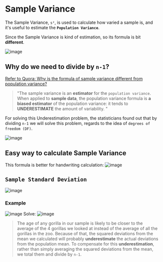# Sample Variance

The Sample Variance, `s²`, is used to calculate how varied a sample is, 
and it's useful to estimate the **`Population Variance`**.

Since the Sample Variance is kind of estimation, so its formula is bit **different**.

![image](https://user-images.githubusercontent.com/14041622/44899569-b4525780-ad34-11e8-9749-867216d53f93.png)

## Why do we need to divide by `n-1`?

[Refer to Quora: Why is the formula of sample variance different from population variance?](https://www.quora.com/Why-is-the-formula-of-sample-variance-different-from-population-variance)

> "The sample variance is an **estimator** for the `population variance`. When applied to **sample data**, the population variance formula is **a biased estimator** of the population variance: it tends to **UNDERESTIMATE** the amount of variability. "

For solving this Underestimation problem, the statisticians found out that by dividing `n-1` we will solve this problem, regards to the idea of `degrees of freedom (DF)`.

![image](https://user-images.githubusercontent.com/14041622/45140936-025cd480-b1e7-11e8-9ee7-02a17a07ef81.png)


## Easy way to calculate Sample Variance
This formula is better for handwriting calculation:
![image](https://user-images.githubusercontent.com/14041622/44901253-6b50d200-ad39-11e8-958f-6fae3d998c82.png)


## `Sample Standard Deviation`

![image](https://user-images.githubusercontent.com/14041622/44899590-bfa58300-ad34-11e8-866d-91e32a0a2250.png)


### Example
![image](https://user-images.githubusercontent.com/14041622/44900499-4eb39a80-ad37-11e8-96d3-744d8a527b09.png)
Solve:
![image](https://user-images.githubusercontent.com/14041622/44900573-7e62a280-ad37-11e8-91d5-f88af88bb727.png)
> The age of any gorilla in our sample is likely to be closer to the average of the 4 gorillas we looked at instead of the average of all the gorillas in the zoo. 
Because of that, the squared deviations from the mean we calculated will probably **underestimate** the actual deviations from the population mean.
To compensate for this **underestimation**, rather than simply averaging the squared deviations from the mean, we total them and divide by `n-1`.
